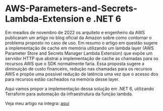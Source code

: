 # AWS-Parameters-and-Secrets-Lambda-Extension e .NET 6

Em meados de novembro de 2022 os arquiteto e engenheiro da AWS publicaram um artigo no blog oficial da Amazon sobre como contornar o problema proposto no caso de uso. Em resumo o artigo em questão sugere a implementação de cache em memória utilizando um lambda layer (AWS Parameter Store and Secrets Manager Lambda Extension) que expõe um servidor HTTP que abstrai a implementação de cache as chamadas para os recursos AWS que o SDK normalmente faria. Essa proposta sugere a diminuição de custo financeiro, redução nas chamadas para os recursos AWS e propõe uma possível redução de latência uma vez que o acesso dos para recursos estão cacheados na memória desse layer.

Aqui vamos propor a implementação dessa solução em .NET 6, utilizando Terraform para automação da infraestrutura da função lambda.

Veja meu artigo na integra: [aqui](http://localhost:1313/blog/aws-parameters-and-secrets-lambda-extension-e-.net-6/)
